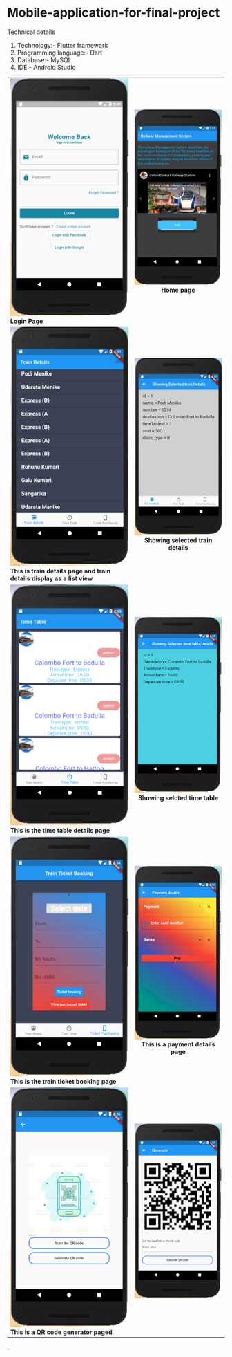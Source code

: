 # Mobile-application-for-final-project

Technical details

1. Technology:- Flutter framework
2. Programming language:- Dart
3. Database:- MySQL
4. IDE:- Android Studio


|   |     |
| ------------- |:-------------:| 
| <img src="FronentImages/loginpage.PNG"><br><b>Login Page</b>| <img src="FronentImages/homepage.PNG"><br><b>Home page</b>| 
|<img src="FronentImages/traindetails.PNG"><br><b>This is train details page and train details display as a list view</b> |<img src="FronentImages/selectedTraindetails.PNG"><br><b>Showing selected train details</b>| 
| <img src="FronentImages/timetable.PNG"><br><b>This is the time table details page</b>|<img src="FronentImages/selectedTimetableDetails.PNG"><br><b>Showing selcted time table</b>|
| <img src="FronentImages/ticketbooking.PNG"> <br><b>This is the train ticket booking page</b> |<img src="FronentImages/paymentdetails.PNG"> <br><b>This is a payment details page</b>|
|<img src="FronentImages/QRcodegenerator.PNG"> <br><b>This is a QR code generator paged</b> |<img src="FronentImages/generateQRcode.PNG"> |


	
		

	





















.        





	






















       
       
       
       
       
       	




















                                       







	





















